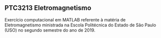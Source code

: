 ## PTC3213 Eletromagnetismo
Exercício computacional em MATLAB referente à matéria de Eletromagnetismo ministrada na Escola Politécnica do Estado de São Paulo (USO) no segundo semestre do ano de 2019.
